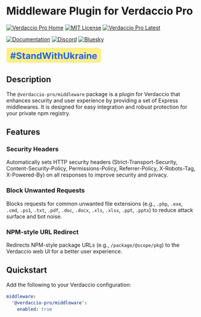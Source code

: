 # Middleware Plugin for Verdaccio Pro

[![Verdaccio Pro Home](https://img.shields.io/badge/Homepage-Verdaccio%20Pro-405236?style=flat)](https://verdaccio.pro)
[![MIT License](https://img.shields.io/github/license/verdaccio-pro/verdaccio-pro?label=License&color=405236)](https://github.com/verdaccio-pro/verdaccio-pro/blob/main/LICENSE)
[![Verdaccio Pro Latest](https://img.shields.io/npm/v/@verdaccio-pro/verdaccio-pro?label=Latest%20Version&color=405236)](https://github.com/verdaccio-pro/verdaccio-pro)

[![Documentation](https://img.shields.io/badge/Documentation-Verdaccio%20Pro?style=flat&logo=Verdaccio&label=Verdaccio%20Pro&color=cd4000)](https://verdaccio.pro/docs)
[![Discord](https://img.shields.io/badge/Chat-Discord?style=flat&logo=Discord&label=Discord&color=cd4000)](https://discord.com/channels/388674437219745793)
[![Bluesky](https://img.shields.io/badge/Follow-Bluesky?style=flat&logo=Bluesky&label=Bluesky&color=cd4000)](https://bsky.app/profile/verdaccio.pro)

[![StandWithUkraine](https://raw.githubusercontent.com/vshymanskyy/StandWithUkraine/main/badges/StandWithUkraine.svg)](https://github.com/vshymanskyy/StandWithUkraine/blob/main/docs/README.md)

## Description

The `@verdaccio-pro/middleware` package is a plugin for Verdaccio that enhances security and user experience by providing a set of Express middlewares. It is designed for easy integration and robust protection for your private npm registry.

## Features

### Security Headers

Automatically sets HTTP security headers (Strict-Transport-Security, Content-Security-Policy, Permissions-Policy, Referrer-Policy, X-Robots-Tag, X-Powered-By) on all responses to improve security and privacy.

### Block Unwanted Requests

Blocks requests for common unwanted file extensions (e.g., `.php`, `.exe`, `.cmd`, `.ps1`, `.txt`, `.pdf`, `.doc`, `.docx`, `.xls`, `.xlsx`, `.ppt`, `.pptx`) to reduce attack surface and bot noise.

### NPM-style URL Redirect

Redirects NPM-style package URLs (e.g., `/package/@scope/pkg`) to the Verdaccio web UI for a better user experience.

## Quickstart

Add the following to your Verdaccio configuration:

```yaml
middleware:
  '@verdaccio-pro/middleware':
    enabled: true
```
